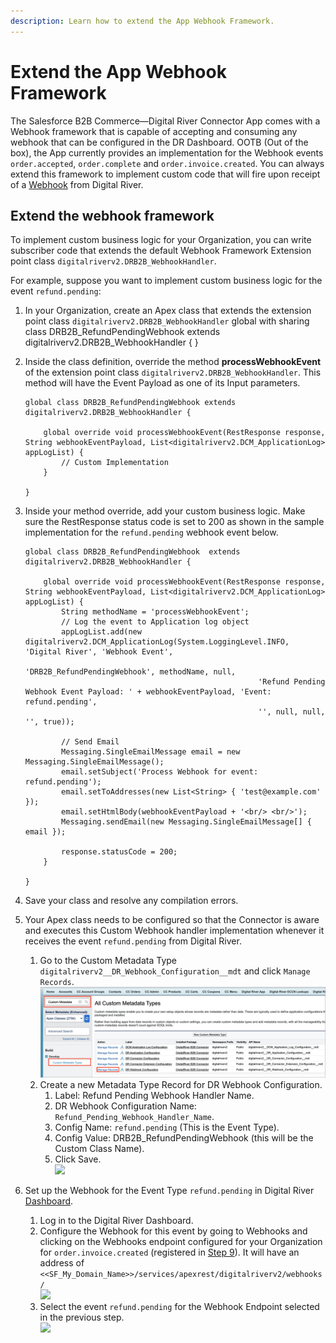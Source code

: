 ```yaml
---
description: Learn how to extend the App Webhook Framework.
---
```


# Extend the App Webhook Framework

The Salesforce B2B Commerce—Digital River Connector App comes with a Webhook framework that is capable of accepting and consuming any webhook that can be configured in the DR Dashboard. OOTB (Out of the box), the App currently provides an implementation for the Webhook events `order.accepted`, `order.complete` and `order.invoice.created`. You can always extend this framework to implement custom code that will fire upon receipt of a [Webhook](../integrating-the-digital-river-salesforce-b2b-commerce-app/step-9-set-up-webhooks.md) from Digital River.

## Extend the webhook framework

To implement custom business logic for your Organization, you can write subscriber code that extends the default Webhook Framework Extension point class `digitalriverv2.DRB2B_WebhookHandler`.

For example, suppose you want to implement custom business logic for the event `refund.pending`:

1. In your Organization, create an Apex class that extends the extension point class `digitalriverv2.DRB2B_WebhookHandler` global with sharing class DRB2B\_RefundPendingWebhook extends digitalriverv2.DRB2B\_WebhookHandler { }
2.  Inside the class definition, override the method **processWebhookEvent** of the extension point class `digitalriverv2.DRB2B_WebhookHandler`. This method will have the Event Payload as one of its Input parameters.

    ```
    global class DRB2B_RefundPendingWebhook extends digitalriverv2.DRB2B_WebhookHandler {
        
        global override void processWebhookEvent(RestResponse response, String webhookEventPayload, List<digitalriverv2.DCM_ApplicationLog> appLogList) {
            // Custom Implementation
        }
     
    }
    ```

    &#x20;&#x20;
3.  Inside your method override, add your custom business logic. Make sure the RestResponse status code is set to 200 as shown in the sample implementation for the `refund.pending` webhook event below.

    ```
    global class DRB2B_RefundPendingWebhook  extends digitalriverv2.DRB2B_WebhookHandler {
     
        global override void processWebhookEvent(RestResponse response, String webhookEventPayload, List<digitalriverv2.DCM_ApplicationLog> appLogList) {
            String methodName = 'processWebhookEvent';
            // Log the event to Application log object
            appLogList.add(new digitalriverv2.DCM_ApplicationLog(System.LoggingLevel.INFO, 'Digital River', 'Webhook Event',
                                                        'DRB2B_RefundPendingWebhook', methodName, null,
                                                        'Refund Pending Webhook Event Payload: ' + webhookEventPayload, 'Event: refund.pending',
                                                        '', null, null, '', true));
            
            // Send Email
            Messaging.SingleEmailMessage email = new Messaging.SingleEmailMessage();
            email.setSubject('Process Webhook for event: refund.pending');
            email.setToAddresses(new List<String> { 'test@example.com' });
            email.setHtmlBody(webhookEventPayload + '<br/> <br/>');
            Messaging.sendEmail(new Messaging.SingleEmailMessage[] { email });
            
            response.statusCode = 200;
        }
     
    }
    ```
4. Save your class and resolve any compilation errors.
5. Your Apex class needs to be configured so that the Connector is aware and executes this Custom Webhook handler implementation whenever it receives the event `refund.pending` from Digital River.
   1. Go to the Custom Metadata Type `digitalriverv2__DR_Webhook_Configuration__mdt` and click `Manage Records`.\
      &#x20;![](../.gitbook/assets/custommetadata2.png)&#x20;
   2. Create a new Metadata Type Record for DR Webhook Configuration.
      1. Label: Refund Pending Webhook Handler Name.
      2. DR Webhook Configuration Name: `Refund_Pending_Webhook_Handler_Name`.
      3. Config Name: `refund.pending` (This is the Event Type).
      4. Config Value: DRB2B\_RefundPendingWebhook (this will be the Custom Class Name).
      5. Click Save.\
         &#x20;![](../.gitbook/assets/webhook\_config2.png)&#x20;
6. Set up the Webhook for the Event Type `refund.pending` in Digital River [Dashboard](https://dashboard.digitalriver.com/login).
   1. Log in to the Digital River Dashboard.
   2. Configure the Webhook for this event by going to Webhooks and clicking on the Webhooks endpoint configured for your Organization for `order.invoice.created` (registered in [Step 9](../integrating-the-digital-river-salesforce-b2b-commerce-app/step-9-set-up-webhooks.md)). It will have an address of `<<SF_My_Domain_Name>>/services/apexrest/digitalriverv2/webhooks/`\
      ![](../.gitbook/assets/dashboardwebhook\_1A.png)&#x20;
   3. Select the event `refund.pending` for the Webhook Endpoint selected in the previous step.\
      ![](<../.gitbook/assets/dashboardwebhook\_1A (1).png>)
